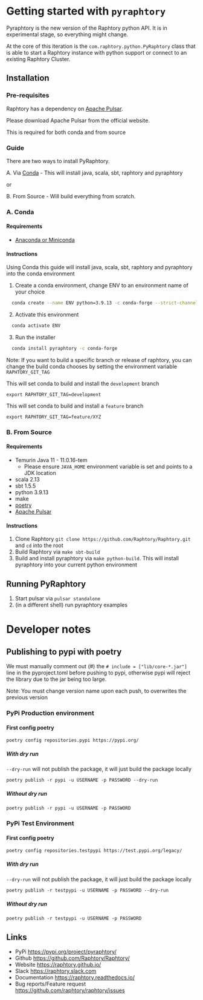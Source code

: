 # Getting started with `pyraphtory`

Pyraphtory is the new version of the Raphtory python API. It is in experimental stage, so everything might change.

At the core of this iteration is the `com.raphtory.python.PyRaphtory` class that is able to start a Raphtory instance
with python support or connect to an existing Raphtory Cluster.

## Installation

### Pre-requisites 

Raphtory has a dependency on [Apache Pulsar](https://pulsar.apache.org/).

Please download Apache Pulsar from the official website. 

This is required for both conda and from source

### Guide

There are two ways to install PyRaphtory.

A. Via [Conda](https://docs.conda.io/en/latest/index.html) - This will install java, scala, sbt, raphtory and pyraphtory

or

B. From Source - Will build everything from scratch.

### A. Conda

#### Requirements 

- [Anaconda or Miniconda](https://conda.io/projects/conda/en/latest/user-guide/install/index.html) 

#### Instructions

Using Conda this guide will install java, scala, sbt, raphtory and pyraphtory into the conda environment

1. Create a conda environment, change ENV to an environment name of your choice
```bash
  conda create --name ENV python=3.9.13 -c conda-forge --strict-channel-priority
```

2. Activate this environment
```bash
  conda activate ENV
```

3. Run the installer
```bash
  conda install pyraphtory -c conda-forge
```

Note: If you want to build a specific branch or release of raphtory, 
you can change the build conda chooses by setting the environment variable `RAPHTORY_GIT_TAG`

This will set conda to build and install the `development` branch 

    export RAPHTORY_GIT_TAG=development

This will set conda to build and install a `feature` branch

    export RAPHTORY_GIT_TAG=feature/XYZ


### B. From Source

#### Requirements

- Temurin Java 11 - 11.0.16-tem
  - Please ensure `JAVA_HOME` environment variable is set and points to a JDK location
- scala 2.13
- sbt 1.5.5
- python 3.9.13
- make
- [poetry](https://python-poetry.org/)
- [Apache Pulsar](https://pulsar.apache.org/)

#### Instructions

1. Clone Raphtory `git clone https://github.com/Raphtory/Raphtory.git` and `cd` into the root
2. Build Raphtory via `make sbt-build`
3. Build and install pyraphtory via `make python-build`. This will install pyraphtory into your current python environment 

##  Running PyRaphtory

1. Start pulsar via `pulsar standalone`
2. (in a different shell) run pyraphtory examples



# Developer notes

## Publishing to pypi with poetry

We must manually comment out (#) the `# include = ["lib/core-*.jar"]` line in the pyproject.toml
before  pushing to pypi, otherwise pypi will reject the library due to the jar being too large.

Note: You must change version name upon each push, to overwrites the previous version

### PyPi Production environment

#### First config poetry

    poetry config repositories.pypi https://pypi.org/

##### With dry run

`--dry-run` will not publish the package, it will just build the package locally

    poetry publish -r pypi -u USERNAME -p PASSWORD --dry-run

##### Without dry run

    poetry publish -r pypi -u USERNAME -p PASSWORD

### PyPi Test Environment

#### First config poetry

    poetry config repositories.testpypi https://test.pypi.org/legacy/

##### With dry run

`--dry-run` will not publish the package, it will just build the package locally

    poetry publish -r testpypi -u USERNAME -p PASSWORD --dry-run

##### Without dry run

    poetry publish -r testpypi -u USERNAME -p PASSWORD

## Links

- PyPi https://pypi.org/project/pyraphtory/
- Github https://github.com/Raphtory/Raphtory/
- Website https://raphtory.github.io/
- Slack https://raphtory.slack.com
- Documentation https://raphtory.readthedocs.io/
- Bug reports/Feature request https://github.com/raphtory/raphtory/issues